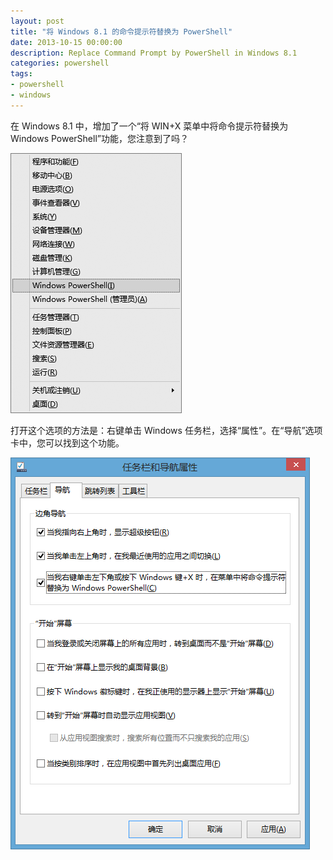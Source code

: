 ```yaml
---
layout: post
title: "将 Windows 8.1 的命令提示符替换为 PowerShell"
date: 2013-10-15 00:00:00
description: Replace Command Prompt by PowerShell in Windows 8.1
categories: powershell
tags:
- powershell
- windows
---
```

在 Windows 8.1 中，增加了一个“将 WIN+X 菜单中将命令提示符替换为 Windows PowerShell”功能，您注意到了吗？

![](/img/2013-10-15-replace-command-prompt-by-powershell-in-windows-81-002.png)

打开这个选项的方法是：右键单击 Windows 任务栏，选择“属性”。在“导航”选项卡中，您可以找到这个功能。

![](/img/2013-10-15-replace-command-prompt-by-powershell-in-windows-81-001.png)
